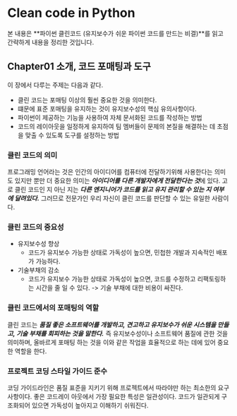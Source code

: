# Clean code in Python
본 내용은 **파이썬 클린코드 (유지보수가 쉬운 파이썬 코드를 만드는 비결)**를 읽고 간략하게 내용을 정리한 것입니다.

## Chapter01 소개, 코드 포매팅과 도구
이 장에서 다루는 주제는 다음과 같다.
* 클린 코드는 포매팅 이상의 훨씬 중요한 것을 의미한다.
* 떄문에 표준 포매팅을 유지하는 것이 유지보수성의 핵심 유의사항이다.
* 파이썬이 제공하는 기능을 사용하여 자체 문서화된 코드를 작성하는 방법
* 코드의 레이아웃을 일정하게 유지하여 팀 멤버들이 문제의 본질을 해결하는 데 초점을 맞출 수 있도록 도구를 설정하는 방법

### 클린 코드의 의미
프로그래밍 언어라는 것은 인간의 아이디어를 컴퓨터에 전달하기위해 사용한다는 의미도 있지만 뿐만 더 중요한 의미는 ***아이디어를 다른 개발자에게 전달한다는 것***에 있다. 고로 클린 코드인 지 아닌 지는 ***다른 엔지니어가 코드를 읽고 유지 관리할 수 있는 지 여부에 달려있다.*** 그러므로 전문가인 우리 자신이 클린 코드를 판단할 수 있는 유일한 사람이다.

### 클린 코드의 중요성
* 유지보수성 향상
	+ 코드가 유지보수 가능한 상태로 가독성이 높으면, 민첩한 개발과 지속적인 배포가 가능하다.
* 기술부채의 감소
	+ 코드가 유지보수 가능한 상태로 가독성이 높으면, 코드를 수정하고 리팩토링하는 시간을 줄 일 수 있다. -> 기술 부채에 대한 비용이 싸진다.

### 클린 코드에서의 포매팅의 역할
클린 코드는 ***품질 좋은 소프트웨어를 개발하고, 견고하고 유지보수가 쉬운 시스템을 만들고, 기술 부채를 회피하는 것을 말한다.*** 즉 유지보수성이나 소프트웨어 품질에 관한 것을 의미하며, 올바르게 포매팅 하는 것을 이와 같은 작업을 효율적으로 하는 데에 있어 중요한 역할을 한다.

### 프로젝트 코딩 스타일 가이드 준수
코딩 가이드라인은 품질 표준을 지키기 위해 프로젝트에서 따라야만 하는 최소한의 요구사항이다. 좋은 코드레이 아웃에서 가장 필요한 특성은 일관성이다. 코드가 일관되게 구조화되어 있으면 가독성이 높아지고 이해하기 쉬워진다.